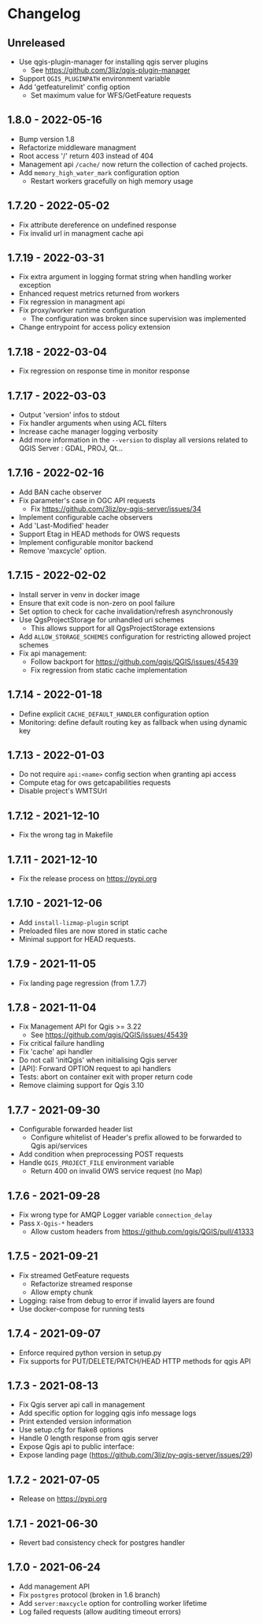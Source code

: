 # Changelog

## Unreleased

* Use qgis-plugin-manager for installing qgis server plugins
    - See https://github.com/3liz/qgis-plugin-manager
* Support `QGIS_PLUGINPATH` environment variable
* Add 'getfeaturelimit' config option
    - Set maximum value for WFS/GetFeature requests

## 1.8.0 - 2022-05-16

* Bump version 1.8 
* Refactorize middleware managment
* Root access '/' return 403 instead of 404
* Management api `/cache/` now return the collection of cached projects.
* Add `memory_high_water_mark` configuration option
    - Restart workers gracefully on high memory usage

## 1.7.20 - 2022-05-02

* Fix attribute dereference on undefined response 
* Fix invalid url in managment cache api

## 1.7.19 - 2022-03-31

* Fix extra argument in logging format string when handling 
  worker exception
* Enhanced request metrics returned from workers
* Fix regression in managment api
* Fix proxy/worker runtime configuration
   - The configuration was broken since supervision was implemented
* Change entrypoint for access policy extension

## 1.7.18 - 2022-03-04

* Fix regression on response time in monitor response

## 1.7.17 - 2022-03-03

* Output 'version' infos to stdout
* Fix handler arguments when using ACL filters
* Increase cache manager logging verbosity
* Add more information in the `--version` to display all versions related to QGIS Server : GDAL, PROJ, Qt…

## 1.7.16 - 2022-02-16

* Add BAN cache observer
* Fix parameter's case in OGC API requests
   - Fix https://github.com/3liz/py-qgis-server/issues/34
* Implement configurable cache observers
* Add 'Last-Modified' header
* Support Etag in HEAD methods for OWS requests
* Implement configurable monitor backend
* Remove 'maxcycle' option.

## 1.7.15 - 2022-02-02

* Install server in venv in docker image
* Ensure that exit code is non-zero on pool failure 
* Set option to check for cache invalidation/refresh asynchronously
* Use QgsProjectStorage for unhandled uri schemes
    - This allows support for all QgsProjectStorage extensions
* Add `ALLOW_STORAGE_SCHEMES` configuration for restricting allowed project schemes
* Fix api management:
    - Follow backport for https://github.com/qgis/QGIS/issues/45439
    - Fix regression from static cache implementation

## 1.7.14 - 2022-01-18

* Define explicit `CACHE_DEFAULT_HANDLER` configuration option 
* Monitoring: define default routing key as fallback when using dynamic key 

## 1.7.13 - 2022-01-03

* Do not require `api:<name>` config section when granting api access
* Compute etag for ows getcapabilities requests
* Disable project's WMTSUrl

## 1.7.12 - 2021-12-10

* Fix the wrong tag in Makefile

## 1.7.11 - 2021-12-10

* Fix the release process on https://pypi.org

## 1.7.10 - 2021-12-06

* Add `install-lizmap-plugin` script
* Preloaded files are now stored in static cache 
* Minimal support for HEAD requests.

## 1.7.9 - 2021-11-05

* Fix landing page regression (from 1.7.7)

## 1.7.8 - 2021-11-04

* Fix Management API for Qgis >= 3.22
    - See https://github.com/qgis/QGIS/issues/45439
* Fix critical failure handling
* Fix 'cache' api handler
* Do not call 'initQgis' when initialising Qgis server
* [API]: Forward OPTION request to api handlers
* Tests: abort on container exit with proper return code
* Remove claiming support for Qgis 3.10

## 1.7.7 - 2021-09-30

* Configurable forwarded header list
    - Configure whitelist of Header's prefix allowed
      to be forwarded to Qgis api/services
* Add condition when preprocessing POST requests
* Handle `QGIS_PROJECT_FILE` environment variable
    - Return 400 on invalid OWS service request (no Map)

## 1.7.6 - 2021-09-28

* Fix wrong type for AMQP Logger variable `connection_delay` 
* Pass `X-Qgis-*` headers 
    - Allow custom headers from https://github.com/qgis/QGIS/pull/41333

## 1.7.5 - 2021-09-21

* Fix streamed GetFeature requests 
    - Refactorize streamed response 
    - Allow empty chunk
* Logging: raise from debug to error if invalid layers are found
* Use docker-compose for running tests

## 1.7.4 - 2021-09-07

* Enforce required python version in setup.py
* Fix supports for PUT/DELETE/PATCH/HEAD HTTP methods for qgis API

## 1.7.3 - 2021-08-13

* Fix Qgis server api call in management
* Add specific option for logging qgis info message logs  
* Print extended version information 
* Use setup.cfg for flake8 options
* Handle 0 length response from qgis server
* Expose Qgis api to public interface:
* Expose landing page (https://github.com/3liz/py-qgis-server/issues/29)

## 1.7.2 - 2021-07-05

* Release on https://pypi.org

## 1.7.1 - 2021-06-30

* Revert bad consistency check for postgres handler

## 1.7.0 - 2021-06-24

* Add management API
* Fix `postgres` protocol (broken in 1.6 branch)
* Add `server:maxcycle` option for controlling worker lifetime
* Log failed requests (allow auditing timeout errors)
